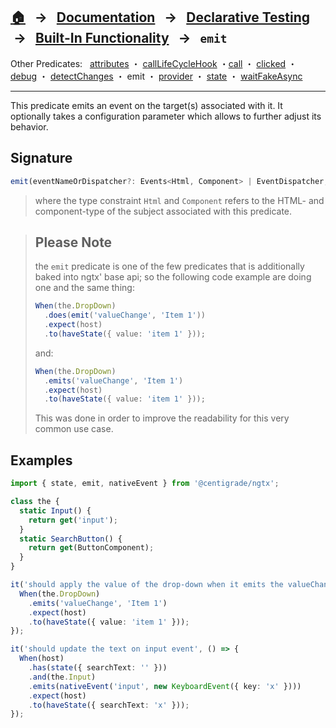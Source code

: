 ## [🏠][home] &nbsp; → &nbsp; **[Documentation][docs]** &nbsp; → &nbsp; [Declarative Testing][declarative] &nbsp;→ &nbsp; [Built-In Functionality][index] &nbsp; → &nbsp; `emit`

[home]: ../README.md
[index]: ../built-in.md
[docs]: ../../DOCUMENTATION.md
[declarative]: ../index.md
[attributes]: ./attributes.md
[calllifecyclehook]: ./call-life-cycle-hook.md
[call]: ./call.md
[clicked]: ./clicked.md
[debug]: ./debug.md
[detectchanges]: ./detect-changes.md
[emit]: ./emit.md
[provider]: ./provider.md
[state]: ./state.md
[waitfakeasync]: ./wait-fake-async.md

Other Predicates: &nbsp; [attributes] ・ [callLifeCycleHook] ・[call] ・ [clicked] ・ [debug] ・ [detectChanges] ・ emit ・ [provider] ・ [state] ・ [waitFakeAsync]

---

This predicate emits an event on the target(s) associated with it. It optionally takes a configuration parameter which allows to further adjust its behavior.

## Signature

```ts
emit(eventNameOrDispatcher?: Events<Html, Component> | EventDispatcher, arg?: any);
```

> where the type constraint `Html` and `Component` refers to the HTML- and component-type of the subject associated with this predicate.

> ## Please Note
>
> the `emit` predicate is one of the few predicates that is additionally baked into ngtx' base api; so
> the following code example are doing one and the same thing:
>
> ```ts
> When(the.DropDown)
>   .does(emit('valueChange', 'Item 1'))
>   .expect(host)
>   .to(haveState({ value: 'item 1' }));
> ```
>
> and:
>
> ```ts
> When(the.DropDown)
>   .emits('valueChange', 'Item 1')
>   .expect(host)
>   .to(haveState({ value: 'item 1' }));
> ```
>
> This was done in order to improve the readability for this very common use case.

## Examples

```ts
import { state, emit, nativeEvent } from '@centigrade/ngtx';

class the {
  static Input() {
    return get('input');
  }
  static SearchButton() {
    return get(ButtonComponent);
  }
}

it('should apply the value of the drop-down when it emits the valueChange event', () => {
  When(the.DropDown)
    .emits('valueChange', 'Item 1')
    .expect(host)
    .to(haveState({ value: 'item 1' }));
});

it('should update the text on input event', () => {
  When(host)
    .has(state({ searchText: '' }))
    .and(the.Input)
    .emits(nativeEvent('input', new KeyboardEvent({ key: 'x' })))
    .expect(host)
    .to(haveState({ searchText: 'x' }));
});
```
